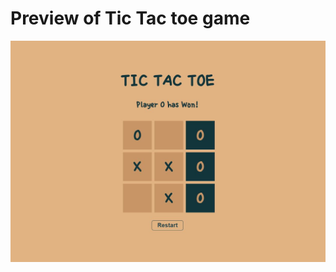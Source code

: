 <h1> Preview of Tic Tac toe game </h1>
<a href="https://late-fall.github.io/tic-tac-toe"><img src="img/title.JPG"></a>